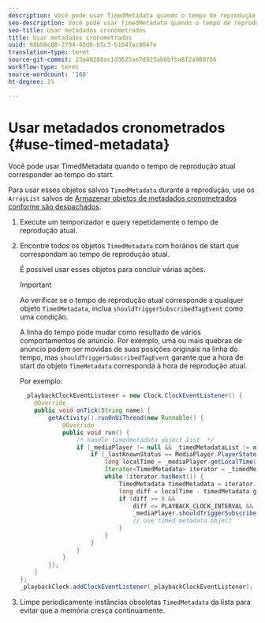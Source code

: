 ```yaml
---
description: Você pode usar TimedMetadata quando o tempo de reprodução atual corresponder ao tempo do start.
seo-description: Você pode usar TimedMetadata quando o tempo de reprodução atual corresponder ao tempo do start.
seo-title: Usar metadados cronometrados
title: Usar metadados cronometrados
uuid: 98bb8c08-2794-42d6-b5c3-b1047ac804fe
translation-type: tm+mt
source-git-commit: 23a48208ac1d3625ae7d925ab6bfba8f2a980766
workflow-type: tm+mt
source-wordcount: '168'
ht-degree: 1%

---
```



# Usar metadados cronometrados {#use-timed-metadata}

Você pode usar TimedMetadata quando o tempo de reprodução atual corresponder ao tempo do start.

Para usar esses objetos salvos `TimedMetadata` durante a reprodução, use os `ArrayList` salvos de [Armazenar objetos de metadados cronometrados conforme são despachados](../../ad-insertion/custom-tags-configure/android-1.4-timed-metadata-store.md).

1. Execute um temporizador e query repetidamente o tempo de reprodução atual.
1. Encontre todos os objetos `TimedMetadata` com horários de start que correspondam ao tempo de reprodução atual.

   É possível usar esses objetos para concluir várias ações.

   >[!IMPORTANT]
   >
   >Ao verificar se o tempo de reprodução atual corresponde a qualquer objeto `TimedMetadata`, inclua `shouldTriggerSubscribedTagEvent` como uma condição.

   A linha do tempo pode mudar como resultado de vários comportamentos de anúncio. Por exemplo, uma ou mais quebras de anúncio podem ser movidas de suas posições originais na linha do tempo, mas `shouldTriggerSubscribedTagEvent` garante que a hora de start do objeto `TimeMetadata` corresponda à hora de reprodução atual.

   Por exemplo:

   ```java
    _playbackClockEventListener = new Clock.ClockEventListener() {
       @Override
       public void onTick(String name) {
           getActivity().runOnUiThread(new Runnable() {
               @Override
               public void run() {
                   /* handle timedmetadata object list  */ 
                   if (_mediaPlayer != null && _timedMetadataList != null && _timedMetadataList.size() > 0) {
                       if (_lastKnownStatus == MediaPlayer.PlayerState.PLAYING) {
                           long localTime = _mediaPlayer.getLocalTime();
                           Iterator<TimedMetadata> iterator = _timedMetadataList.iterator(); 
                           while (iterator.hasNext()) {
                               TimedMetadata timedMetadata = iterator.next();
                               long diff = localTime - timedMetadata.getTime();
                               if (diff >= 0 &&
                                   diff <= PLAYBACK_CLOCK_INTERVAL &&
                                   _mediaPlayer.shouldTriggerSubscribedTagEvent()) {
                                   // use timed metadata object
                               }
                           }
                       }
                   }
               }
           });
       }
   };
   _playbackClock.addClockEventListener(_playbackClockEventListener);
   ```

1. Limpe periodicamente instâncias obsoletas `TimedMetadata` da lista para evitar que a memória cresça continuamente.